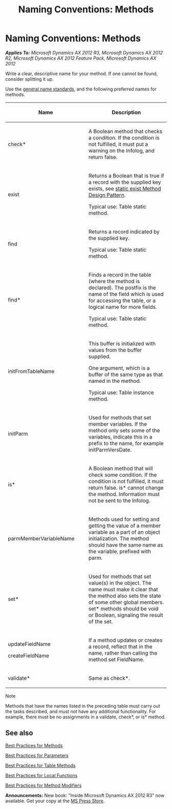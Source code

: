 ﻿---
title: 'Naming Conventions: Methods'
TOCTitle: Naming Conventions for Methods
ms:assetid: e5365e4b-152c-4be7-b15e-54b3e9b2cc20
ms:mtpsurl: https://msdn.microsoft.com/en-us/library/Aa880770(v=AX.60)
ms:contentKeyID: 35253199
ms.date: 05/18/2015
mtps_version: v=AX.60
---

# Naming Conventions: Methods 


_**Applies To:** Microsoft Dynamics AX 2012 R3, Microsoft Dynamics AX 2012 R2, Microsoft Dynamics AX 2012 Feature Pack, Microsoft Dynamics AX 2012_

Write a clear, descriptive name for your method. If one cannot be found, consider splitting it up.

Use the [general name standards](naming-conventions.md), and the following preferred names for methods.

<table>
<colgroup>
<col style="width: 50%" />
<col style="width: 50%" />
</colgroup>
<thead>
<tr class="header">
<th><p>Name</p></th>
<th><p>Description</p></th>
</tr>
</thead>
<tbody>
<tr class="odd">
<td><p>check*</p></td>
<td><p>A Boolean method that checks a condition. If the condition is not fulfilled, it must put a warning on the Infolog, and return false.</p></td>
</tr>
<tr class="even">
<td><p>exist</p></td>
<td><p>Returns a Boolean that is true if a record with the supplied key exists, see <a href="static-exist-method-design-pattern.md">static exist Method Design Pattern</a>.</p>
<p>Typical use: Table static method.</p></td>
</tr>
<tr class="odd">
<td><p>find</p></td>
<td><p>Returns a record indicated by the supplied key.</p>
<p>Typical use: Table static method.</p></td>
</tr>
<tr class="even">
<td><p>find*</p></td>
<td><p>Finds a record in the table (where the method is declared). The postfix is the name of the field which is used for accessing the table, or a logical name for more fields.</p>
<p>Typical use: Table static method.</p></td>
</tr>
<tr class="odd">
<td><p>initFromTableName</p></td>
<td><p>This buffer is initialized with values from the buffer supplied.</p>
<p>One argument, which is a buffer of the same type as that named in the method.</p>
<p>Typical use: Table instance method.</p></td>
</tr>
<tr class="even">
<td><p>initParm</p></td>
<td><p>Used for methods that set member variables. If the method only sets some of the variables, indicate this in a prefix to the name, for example initParmVersDate.</p></td>
</tr>
<tr class="odd">
<td><p>is*</p></td>
<td><p>A Boolean method that will check some condition. If the condition is not fulfilled, it must return false. is* cannot change the method. Information must not be sent to the Infolog.</p></td>
</tr>
<tr class="even">
<td><p>parmMemberVariableName</p></td>
<td><p>Methods used for setting and getting the value of a member variable as a part of an object initialization. The method should have the same name as the variable, prefixed with parm.</p></td>
</tr>
<tr class="odd">
<td><p>set*</p></td>
<td><p>Used for methods that set value(s) in the object. The name must make it clear that the method also sets the state of some other global members. set* methods should be void or Boolean, signaling the result of the set.</p></td>
</tr>
<tr class="even">
<td><p>updateFieldName</p>
<p>createFieldName</p></td>
<td><p>If a method updates or creates a record, reflect that in the name, rather than calling the method set FieldName.</p></td>
</tr>
<tr class="odd">
<td><p>validate*</p></td>
<td><p>Same as check*.</p></td>
</tr>
</tbody>
</table>



> [!NOTE]
> <P>Methods that have the names listed in the preceding table must carry out the tasks described, and must not have any additional functionality. For example, there must be no assignments in a validate, check*, or is* method.</P>



## See also

[Best Practices for Methods](best-practices-for-methods.md)

[Best Practices for Parameters](best-practices-for-parameters.md)

[Best Practices for Table Methods](best-practices-for-table-methods.md)

[Best Practices for Local Functions](best-practices-for-local-functions.md)

[Best Practices for Method Modifiers](best-practices-for-method-modifiers.md)

  
**Announcements:** New book: "Inside Microsoft Dynamics AX 2012 R3" now available. Get your copy at the [MS Press Store](https://www.microsoftpressstore.com/store/inside-microsoft-dynamics-ax-2012-r3-9780735685109).

